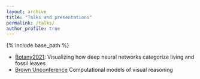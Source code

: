 ```yaml
---
layout: archive
title: "Talks and presentations"
permalink: /talks/
author_profile: true
---
```


{% include base_path %}

* [Botany2021](https://2021.botanyconference.org/): Visualizing how deep neural networks categorize living and fossil leaves 
* [Brown Unconference](https://unconference.brown.edu/) Computational models of visual reasoning

<!--
**Abstract**: Deep learning is starting to revolutionize science and society, and it is poised to transform botany. Because computers can effortlessly sift through millions of images, machine learning offers the promise to find visual features that are previously unknown or invisible to the human eye. At the same time, interpreting how deep neural networks arrive at their categorization decisions remains a major challenge for computer vision. We have developed a deep-learning-based computer-vision system for identifying extant-leaf images to botanical family, using a new image database of cleared, x-rayed, and fossil leaves consisting mostly of angiosperms (see related abstracts at this meeting). The approach outperforms a previous system developed by our group (Wilf et al 2016, PNAS) and is arguably capable of discriminating among families beyond human capabilities. We describe novel machine-learning methods and visualizations for explaining the network's decisions to identify individual leaf images at the family level, a standard target for leaf and fossil-leaf identification. We leverage so-called explainability methods (Selvaraju et al 2017, ICCV) to produce a variety of heatmap visualizations that highlight important image locations the network uses to make classification decisions. In addition, we use modern optimization methods to synthesize images that are prototypical of each family to illustrate the most diagnostic visual features used by the system. Finally, we implement a method based on the so-called concept activation vector (Kim et al 2018, ICML) to characterize the degree to which the system's strategy aligns with traits used by botanists (e.g., venation pattern, teeth, margin, shape). Overall, this work constitutes an initial step towards systematically investigating how large-scale machine methods can be used practically, for the benefit of human observers identifying living and fossil leaves.
-->
